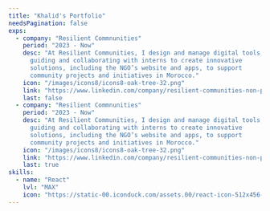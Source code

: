 ```yaml
---
title: "Khalid's Portfolio"
needsPagination: false
exps:
  - company: "Resilient Commnunities"
    period: "2023 - Now"
    desc: "At Resilient Communities, I design and manage digital tools,
      guiding and collaborating with interns to create innovative
      solutions, including the NGO’s website and apps, to support
      community projects and initiatives in Morocco."
    icon: "/images/icons8/icons8-oak-tree-32.png"
    link: "https://www.linkedin.com/company/resilient-communities-non-profit"
    last: false
  - company: "Resilient Commnunities"
    period: "2023 - Now"
    desc: "At Resilient Communities, I design and manage digital tools,
      guiding and collaborating with interns to create innovative
      solutions, including the NGO’s website and apps, to support
      community projects and initiatives in Morocco."
    icon: "/images/icons8/icons8-oak-tree-32.png"
    link: "https://www.linkedin.com/company/resilient-communities-non-profit"
    last: true
skills:
  - name: "React"
    lvl: "MAX"
    icon: "https://static-00.iconduck.com/assets.00/react-icon-512x456-5xl7nmtw.png"
---
```

